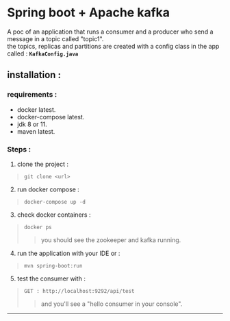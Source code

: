 # Spring boot + Apache kafka

A poc of an application that runs a consumer and a producer who send a message in a topic called "topic1". <br>
the topics, replicas and partitions are created with a config class in the app called : __`KafkaConfig.java`__

## installation :
### requirements :

- docker latest.
- docker-compose latest.
- jdk 8 or 11.
- maven latest.

### Steps : 
1. clone the project : 
> `git clone <url>`
2. run docker compose : 
> `docker-compose up -d`
3. check docker containers :
> `docker ps`
>> you should see the zookeeper and kafka running.
4. run the application with your IDE or : 
> `mvn spring-boot:run`
5. test the consumer with : 
> `GET : http://localhost:9292/api/test`
>> and you'll see a "hello consumer in your console".

---

